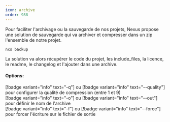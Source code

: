 ```yaml
---
icon: archive
order: 988
---
```

Pour faciliter l'archivage ou la sauvegarde de nos projets, Nexus propose une solution de sauvegarde qui va archiver et compresser dans un zip l'ensemble de notre projet.

```console
nxs backup
```

La solution va alors récupérer le code du projet, les include_files, la licence, le readme, le changelog et l'ajouter dans une archive.
<br>
#### Options:
[!badge variant="info" text="-q"] ou [!badge variant="info" text="--quality"] pour configurer la qualité de compression (entre 1 et 9)<br>
[!badge variant="info" text="-o"] ou [!badge variant="info" text="--out"] pour définir le nom de l'archive<br>
[!badge variant="info" text="-f"] ou [!badge variant="info" text="--force"] pour forcer l'écriture sur le fichier de sortie<br>